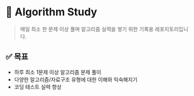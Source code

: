 # 📘 Algorithm Study

> 매일 최소 한 문제 이상 풀며 알고리즘 실력을 쌓기 위한 기록용 레포지토리입니다.

## ✅ 목표
- 하루 최소 1문제 이상 알고리즘 문제 풀이
- 다양한 알고리즘/자료구조 유형에 대한 이해와 익숙해지기
- 코딩 테스트 실력 향상
